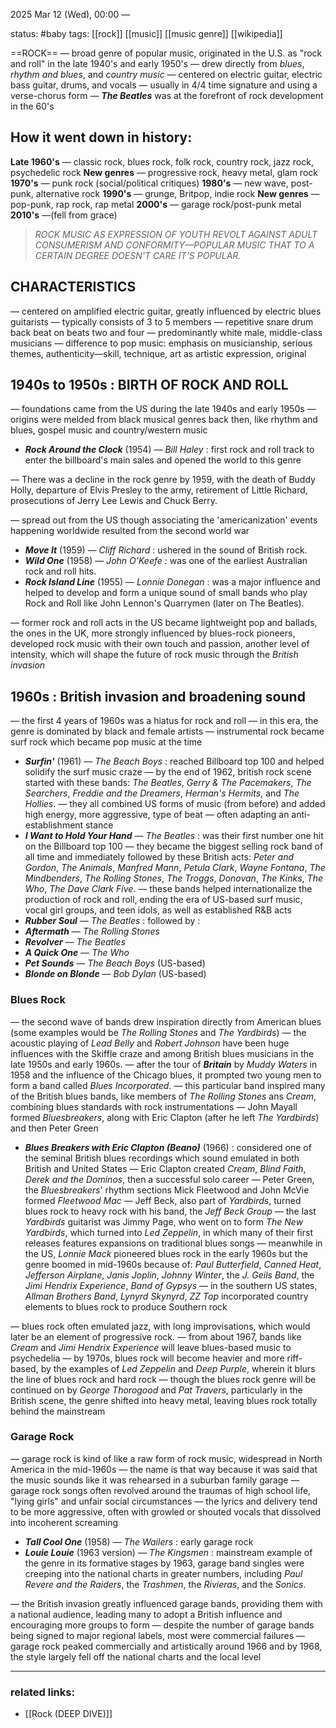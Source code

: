 2025 Mar 12 (Wed), 00:00 —

status: #baby 
tags: [[rock]] [[music]] [[music genre]] [[wikipedia]] 

==ROCK== — broad genre of popular music, originated in the U.S. as "rock and roll" in the late 1940's and early 1950's
— drew directly from *blues*, *rhythm and blues*, and *country music*
— centered on electric guitar, electric bass guitar, drums, and vocals
— usually in 4/4 time signature and using a verse-chorus form
— ***The Beatles*** was at the forefront of rock development in the 60's

## How it went down in history:
**Late 1960's** — classic rock, blues rock, folk rock, country rock, jazz rock, psychedelic rock
**New genres** — progressive rock, heavy metal, glam rock
**1970's** — punk rock (social/political critiques)
**1980's** — new wave, post-punk, alternative rock
**1990's** — grunge, Britpop, indie rock
**New genres** — pop-punk, rap rock, rap metal
**2000's** — garage rock/post-punk metal
**2010's** —(fell from grace)

> *ROCK MUSIC AS EXPRESSION OF YOUTH REVOLT AGAINST ADULT CONSUMERISM AND CONFORMITY—POPULAR MUSIC THAT TO A CERTAIN DEGREE DOESN'T CARE IT'S POPULAR.* 

## CHARACTERISTICS
— centered on amplified electric guitar, greatly influenced by electric blues guitarists
— typically consists of 3 to 5 members
— repetitive snare drum back beat on beats two and four
— predominantly white male, middle-class musicians
— difference to pop music: emphasis on musicianship, serious themes, authenticity—skill, technique, art as artistic expression, original

## 1940s to 1950s : BIRTH OF ROCK AND ROLL
— foundations came from the US during the late 1940s and early 1950s
— origins were melded from black musical genres back then, like rhythm and blues, gospel music and country/western music

- ***Rock Around the Clock*** (1954) — *Bill Haley* : first rock and roll track to enter the billboard's main sales and opened the world to this genre 

— There was a decline in the rock genre by 1959, with the death of Buddy Holly, departure of Elvis Presley to the army, retirement of Little Richard, prosecutions of Jerry Lee Lewis and Chuck Berry. 

— spread out from the US though associating the 'americanization' events happening worldwide resulted from the second world war 

- ***Move It*** (1959) — *Cliff Richard* : ushered in the sound of British rock.
- ***Wild One*** (1958) — *John O'Keefe* : was one of the earliest Australian rock and roll hits. 
- ***Rock Island Line*** (1955) — *Lonnie Donegan* : was a major influence and helped to develop and form a unique sound of small bands who play Rock and Roll like John Lennon's Quarrymen (later on The Beatles). 

— former rock and roll acts in the US became lightweight pop and ballads, the ones in the UK, more strongly influenced by blues-rock pioneers, developed rock music with their own touch and passion, another level of intensity, which will shape the future of rock music through the *British invasion*
## 1960s : British invasion and broadening sound
— the first 4 years of 1960s was a hiatus for rock and roll
— in this era, the genre is dominated by black and female artists
— instrumental rock became surf rock which became pop music at the time
- ***Surfin'*** (1961) — *The Beach Boys* : reached Billboard top 100 and helped solidify the surf music craze 
— by the end of 1962, british rock scene started with these bands: *The Beatles*, *Gerry & The Pacemakers*, *The Searchers*, *Freddie and the Dreamers*, *Herman's Hermits*, and *The Hollies*. 
— they all combined US forms of music (from before) and added high energy, more aggressive, type of beat — often adapting an anti-establishment stance
- ***I Want to Hold Your Hand*** — *The Beatles* : was their first number one hit on the Billboard top 100
— they became the biggest selling rock band of all time and immediately followed by these British acts: *Peter and Gordon*, *The Animals*, *Manfred Mann*, *Petula Clark*, *Wayne Fontana*, *The Mindbenders*, *The Rolling Stones*, *The Troggs*, *Donovan*, *The Kinks*, *The Who*, *The Dave Clark Five*. 
— these bands helped internationalize the production of rock and roll, ending the era of US-based surf music, vocal girl groups, and teen idols, as well as established R&B acts
- ***Rubber Soul*** — *The Beatles* : followed by :
- ***Aftermath*** — *The Rolling Stones*
- ***Revolver*** — *The Beatles*
- ***A Quick One*** — *The Who*
- ***Pet Sounds*** — *The Beach Boys* (US-based)
- ***Blonde on Blonde*** — *Bob Dylan* (US-based)
### Blues Rock

 — the second wave of bands drew inspiration directly from American blues (some examples would be *The Rolling Stones* and *The Yardbirds*) 
 — the acoustic playing of *Lead Belly* and *Robert Johnson* have been huge influences with the Skiffle craze and among British blues musicians in the late 1950s and early 1960s. — after the tour of ***Britain*** by *Muddy Waters* in 1958 and the influence of the Chicago blues, it prompted two young men to form a band called *Blues Incorporated*. 
 — this particular band inspired many of the British blues bands, like members of *The Rolling Stones* ans *Cream*, combining blues standards with rock instrumentations 
— John Mayall formed *Bluesbreakers*, along with Eric Clapton (after he left *The Yardbirds*) and then Peter Green
- ***Blues Breakers with Eric Clapton (Beano)*** (1966) : considered one of the seminal British blues recordings which sound emulated in both British and United States
— Eric Clapton created *Cream*, *Blind Faith*, *Derek and the Dominos*, then a successful
solo career
— Peter Green, the *Bluesbreakers*' rhythm sections Mick Fleetwood and John McVie formed *Fleetwood Mac*
— Jeff Beck, also part of *Yardbirds*, turned blues rock to heavy rock with his band, the *Jeff Beck Group*
— the last *Yardbirds* guitarist was Jimmy Page, who went on to form *The New Yardbirds*, which turned into *Led Zeppelin*, in which many of their first releases features expansions on traditional blues songs
— meanwhile in the US, *Lonnie Mack* pioneered blues rock in the early 1960s but the genre boomed in mid-1960s because of: *Paul Butterfield*, *Canned Heat*, *Jefferson Airplane*, *Janis Joplin*, *Johnny Winter*, the *J. Geils Band*, the *Jimi Hendrix Experience*, *Band of Gypsys*
— in the southern US states, *Allman Brothers Band*, *Lynyrd Skynyrd*, *ZZ Top* incorporated country elements to blues rock to produce Southern rock

— blues rock often emulated jazz, with long improvisations, which would later be an element of progressive rock. 
— from about 1967, bands like *Cream* and *Jimi Hendrix Experience* will leave blues-based music to psychedelia
— by 1970s, blues rock will become heavier and more riff-based, by the examples of *Led Zeppelin* and *Deep Purple*, wherein it blurs the line of blues rock and hard rock
— though the blues rock genre will be continued on by *George Thorogood* and *Pat Travers*, particularly in the British scene, the genre shifted into heavy metal, leaving blues rock totally behind the mainstream

### Garage Rock

— garage rock is kind of like a raw form of rock music, widespread in North America in the mid-1960s 
— the name is that way because it was said that the music sounds like it was rehearsed in a suburban family garage
— garage rock songs often revolved around the traumas of high school life, "lying girls" and unfair social circumstances
— the lyrics and delivery tend to be more aggressive, often with growled or shouted vocals that dissolved into incoherent screaming
- ***Tall Cool One*** (1958) — *The Wailers* : early garage rock
- ***Louie Louie*** (1963 version) — *The Kingsmen* : mainstream example of the genre in its formative stages
by 1963, garage band singles were creeping into the national charts in greater numbers, including *Paul Revere and the Raiders*, the *Trashmen*, the *Rivieras*, and the *Sonics*. 

— the British invasion greatly influenced garage bands, providing them with a national audience, leading many to adopt a British influence and encouraging more groups to form
— despite the number of garage bands being signed to major regional labels, most were commercial failures
— garage rock peaked commercially and artistically around 1966 and by 1968, the style largely fell off the national charts and the local level

---
### related links:
- [[Rock (DEEP DIVE)]]